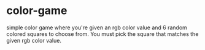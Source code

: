 # color-game

simple color game where you're given an rgb color value and 6 random colored squares to choose from. You must pick the square that matches the given rgb color value.
